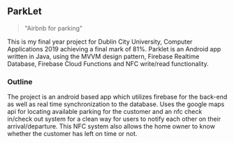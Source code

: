## ParkLet
> "Airbnb for parking"


This is my final year project for Dublin City University,  Computer Applications 2019 achieving a final mark of 81%.
Parklet is an Android app written in Java, using the MVVM design pattern, Firebase Realtime Database, Firebase Cloud Functions and NFC write/read functionality.

### Outline

The project is an android based app which utilizes firebase for the back-end as well as real time synchronization to the database.
Uses the google maps api for locating available parking for the customer and an nfc check in/check out system
for a clean way for users to notify each other on their arrival/departure. 
This NFC system also allows the home owner to know whether the customer has left on time or not.

